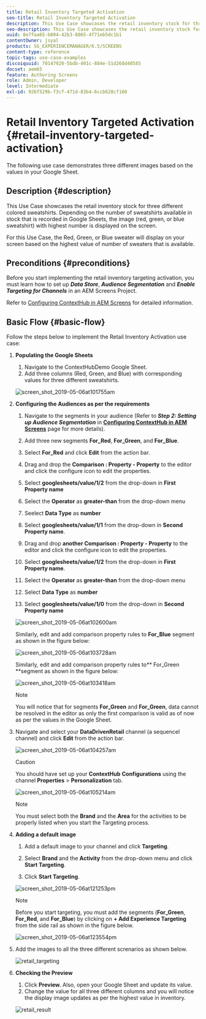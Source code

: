 ```yaml
---
title: Retail Inventory Targeted Activation
seo-title: Retail Inventory Targeted Activation
description: This Use Case showcases the retail inventory stock for three different colored sweatshirts. Depending on the number of sweatshirts available in stock that is recorded in Google Sheets, the image (red, green, or blue sweatshirt) with highest number is displayed on the screen.
seo-description: This Use Case showcases the retail inventory stock for three different colored sweatshirts. Depending on the number of sweatshirts available in stock that is recorded in Google Sheets, the image (red, green, or blue sweatshirt) with highest number is displayed on the screen.
uuid: 8e7faa65-b004-42b3-8865-4f71eb5dc1b1
contentOwner: jsyal
products: SG_EXPERIENCEMANAGER/6.5/SCREENS
content-type: reference
topic-tags: use-case-examples
discoiquuid: 70147920-5bdb-401c-884e-51d268d40585
docset: aem65
feature: Authoring Screens
role: Admin, Developer
level: Intermediate
exl-id: 926f529b-f3cf-471d-83b4-6ccb628cf160
---
```

# Retail Inventory Targeted Activation {#retail-inventory-targeted-activation}

The following use case demonstrates three different images based on the values in your Google Sheet.

## Description {#description}

This Use Case showcases the retail inventory stock for three different colored sweatshirts. Depending on the number of sweatshirts available in stock that is recorded in Google Sheets, the image (red, green, or blue sweatshirt) with highest number is displayed on the screen.

For this Use Case, the Red, Green, or Blue sweater will display on your screen based on the highest value of number of sweaters that is available.

## Preconditions {#preconditions}

Before you start implementing the retail inventory targeting activation, you must learn how to set up ***Data Store***, ***Audience Segmentation*** and ***Enable Targeting for Channels*** in an AEM Screens Project.

Refer to [Configuring ContextHub in AEM Screens](configuring-context-hub.md) for detailed information.

## Basic Flow {#basic-flow}

Follow the steps below to implement the Retail Inventory Activation use case:

1. **Populating the Google Sheets**

    1. Navigate to the ContextHubDemo Google Sheet.
    1. Add three columns (Red, Green, and Blue) with corresponding values for three different sweatshirts.

   ![screen_shot_2019-05-06at101755am](assets/screen_shot_2019-05-06at101755am.png)

1. **Configuring the Audiences as per the requirements**

    1. Navigate to the segments in your audience (Refer to ***Step 2: Setting up Audience Segmentation*** in **[Configuring ContextHub in AEM Screens](configuring-context-hub.md)** page for more details).

    1. Add three new segments **For_Red**, **For_Green**, and **For_Blue**.

    1. Select **For_Red** and click **Edit** from the action bar.

    1. Drag and drop the **Comparison : Property - Property** to the editor and click the configure icon to edit the properties.
    1. Select **googlesheets/value/1/2** from the drop-down in **First Property name**

    1. Select the **Operator** as **greater-than** from the drop-down menu

    1. Seelect **Data Type** as **number**

    1. Select **googlesheets/value/1/1** from the drop-down in **Second Property name**.

    1. Drag and drop **another Comparison : Property - Property** to the editor and click the configure icon to edit the properties.
    1. Select **googlesheets/value/1/2** from the drop-down in **First Property name**.

    1. Select the **Operator** as **greater-than** from the drop-down menu

    1. Select **Data Type** as **number**

    1. Select **googlesheets/value/1/0** from the drop-down in **Second Property name**

   ![screen_shot_2019-05-06at102600am](assets/screen_shot_2019-05-06at102600am.png)

   Similarly, edit and add comparison property rules to **For_Blue** segment as shown in the figure below:

   ![screen_shot_2019-05-06at103728am](assets/screen_shot_2019-05-06at103728am.png)

   Similarly, edit and add comparison property rules to** For_Green **segment as shown in the figure below:

   ![screen_shot_2019-05-06at103418am](assets/screen_shot_2019-05-06at103418am.png)

   >[!NOTE]
   >
   >You will notice that for segments **For_Green** and **For_Green**, data cannot be resolved in the editor as only the first comparison is valid as of now as per the values in the Google Sheet.

1. Navigate and select your **DataDrivenRetail** channel (a sequencel channel) and click **Edit** from the action bar.

   ![screen_shot_2019-05-06at104257am](assets/screen_shot_2019-05-06at104257am.png)

   >[!CAUTION]
   >
   >You should have set up your **ContextHub** **Configurations** using the channel **Properties** > **Personalization** tab.

   ![screen_shot_2019-05-06at105214am](assets/screen_shot_2019-05-06at105214am.png)

   >[!NOTE]
   >
   >You must select both the **Brand** and the **Area** for the activities to be properly listed when you start the Targeting process.

1. **Adding a default image**

    1. Add a default image to your channel and click **Targeting**.
    1. Select **Brand** and the **Activity** from the drop-down menu and click **Start Targeting**.

    1. Click **Start Targeting**.

   ![screen_shot_2019-05-06at121253pm](assets/screen_shot_2019-05-06at121253pm.png)

   >[!NOTE]
   >
   >Before you start targeting, you must add the segments (**For_Green**, **For_Red**, and **For_Blue**) by clicking on **+ Add Experience Targeting** from the side rail as shown in the figure below.

   ![screen_shot_2019-05-06at123554pm](assets/screen_shot_2019-05-06at123554pm.png)

1. Add the images to all the three different screnarios as shown below.

   ![retail_targeting](assets/retail_targeting.gif)

1. **Checking the Preview**

    1. Click **Preview.** Also, open your Google Sheet and update its value.
    1. Change the value for all three different columns and you will notice the display image updates as per the highest value in inventory.

   ![retail_result](assets/retail_result.gif)
